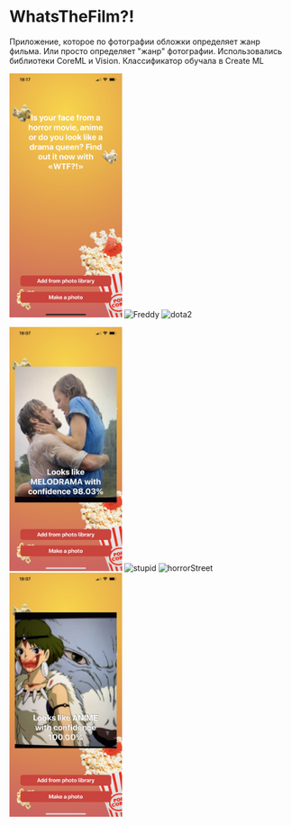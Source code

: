 # WhatsTheFilm?!

Приложение, которое по фотографии обложки определяет жанр фильма. Или просто определяет "жанр" фотографии. 
Использовались библиотеки CoreML и Vision. Классификатор обучала в Create ML

<p float="left">
  <img src="https://github.com/annagogley/WhatsTheFilm/blob/main/Screenshots/start.png" alt="start" width="200">
  <img src="https://github.com/annagogley/WhatsTheFilm/blob/main/Screenshots/Freddy.png" alt="Freddy" width="200">
  <img src="https://github.com/annagogley/WhatsTheFilm/blob/main/Screenshots/dota2.png" alt="dota2" width="200">
</p>
<img src="https://github.com/annagogley/WhatsTheFilm/blob/main/Screenshots/Notebook.png" alt="Notebook" width="200">
<img src="https://github.com/annagogley/WhatsTheFilm/blob/main/Screenshots/stupid.png" alt="stupid" width="200">
<img src="https://github.com/annagogley/WhatsTheFilm/blob/main/Screenshots/horrorStreet.png" alt="horrorStreet" width="200">
<img src="https://github.com/annagogley/WhatsTheFilm/blob/main/Screenshots/mononoke.png" alt="mononoke" width="200">

